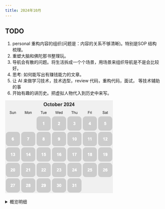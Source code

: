 ```yaml
---
title: 2024年10月
---
```


## TODO
1. personal 重构内容的组织(问题是：内容的关系不够清晰)。特别是SOP 结构梳理。
2. 重塑大脑和佛陀那书整理玩。
3. 导航会有散的问题。将生活拆成一个个场景，用场景来组织导航是不是会比较好。
4. 思考: 如何能写出有赚钱能力的文章。
5. 让 AI 来做学习技术，技术选型，review 代码，重构代码，面试， 等技术辅助的事
6. 开始有趣的讲历史。把虚拟人物代入到历史中来写。

![](./images/2024-10.png)

<details>
  <summary>概览明细</summary>

| 日期  | 有氧运动(G*1) | 每周跑 5 公里(G*4)   | 冥想(G*2) | 吃早饭(B*1)   | 吃夜宵(B*2) | 熬夜(B*5)  |
|:----:|:------------:|:------------------:|:---------:|:-----------:|:-----------:|:---------:|
|  29  |      1       |         0          |     0     |      0      |      0      |     0     |
|  28  |      1       |         0          |     0     |      1      |      0      |     0     |
|  27  |      0       |         1          |     0     |      1      |      1      |     1     |
|  26  |      0       |         1          |     0     |      0      |      0      |     0     |
|  25  |      1       |         0          |     0     |      1      |      0      |     0     |
|  24  |      0       |         0          |     0     |      0      |      0      |     1     |
|  23  |      2       |         0          |     0     |      0      |      0      |     1     |
|  22  |      1       |         0          |     0     |      0      |      0      |     1     |
|  21  |      0       |         0          |     0     |      0      |      0      |     0     |
|  20  |      0       |         1          |     0     |      0      |      0      |     1     |
|  19  |      0       |         1          |     0     |      0      |      0      |     0     |
|  18  |      0       |         0          |     0     |      0      |      0      |     0     |
|  17  |      1       |         0          |     0     |      1      |      1      |     1     |
|  16  |      0       |         1          |     0     |      1      |      0      |     0     |
|  15  |      1       |         0          |     0     |      1      |      0      |     1     |
|  14  |      1       |         0          |     0     |      0      |      0      |     0     |
|  13  |      0       |         1          |     0     |      1      |      0      |     0     |
|  12  |      1       |         0          |     0     |      0      |      0      |     1     |
|  11  |      1       |         0          |     1     |      0      |      0      |     0     |
|  10  |      1       |         0          |     0     |      0      |      0      |     0     |
|  09  |      0       |         1          |     0     |      0      |      0      |     1     |
|  08  |      1       |         0          |     0     |      0      |      0      |     1     |
|  07  |      1       |         0          |     0     |      0      |      0      |     0     |
|  06  |      0       |         1          |     0     |      0      |      0      |     1     |
|  05  |      1       |         0          |     0     |      0      |      0      |     0     |
|  04  |      0       |         0          |     0     |      0      |      1      |     1     |
|  03  |      1       |         0          |     0     |      0      |      0      |     0     |
|  02  |      1       |         0          |     0     |      1      |      1      |     0     |
|  01  |      1       |         0          |     0     |      1      |      0      |     0     |

## 概览
跑步大幅超标。熬夜有点多。 基本没有冥想。。。国庆假期打乱了节奏，没有上个月从容。

* 体力锻炼
  * 跑步 25分钟。完成情况: 18/25+。 
  * 每周跑一次 5 公里。完成总数: 8/4+。
* 正念
  * 冥想 15 分钟。完成情况: 1/15+。 
  * 蹲坑不玩手机。剩余次数: 1/5-。
* 学习
  * 多邻国: 5+ 个单元。完成情况: 27/25+。
* 饮食: 
  * 不吃早饭。完成情况: 6/5-。
  * 不吃夜宵。完成情况: 3/5-。
* 休息: 
  * 8 小时睡眠。11点30(尽量 11:00)之前睡觉。完成情况:  10/5-。

## Template
* 运动
  * 跑步: 25 分钟
  * 上斜俯卧撑 30×3; 折刀深蹲 20×3; 坐姿屈膝 15×2
* 正念
  * 冥想 15 分钟。
* 学习
  * 多邻国: 7 个单元。
* 信息
* 休息
  * x 睡觉

</detail>

## 29
* 运动
  * 跑步: 25 分钟
  * 上斜俯卧撑 30×3;
* 学习
  * 多邻国: 7 个单元。
* 休息
  * x 睡觉

## 28
* 运动
  * 跑步: 25 分钟
* 学习
  * 多邻国: 2 个单元。
* 饮食
  * 早上累。吃了饭团 吃了早饭，缓解压力。
* 休息
  * 11:30 睡觉

## 27
* 运动
  * 跑步 5 公里。晚上 晚上极速跑 1 公里 4 分 38 秒。
  * 上斜俯卧撑 30×3; 
* 正念
  * 冥想 15 分钟。
* 学习
  * 多邻国: 7 个单元。
* 饮食
  * 吃了金山早茶，镇江那的早茶，鱼汤面，四喜汤包，水晶肴肉。没有锅盖面。
* 信息
  * 我们称这种“化整为零、各个击破”的思想为还原论，也就是将复杂系统拆解开来进行理解。
* 休息
  * 1:20 睡觉。极速跑的打乱了状态。

## 26
* 运动
  * 跑步 8 公里
  * 上斜俯卧撑 30×3; 
* 正念
  * 冥想 15 分钟。
* 学习
  * 多邻国: 7 个单元。
* 信息
* 休息
  * 11:30 睡觉

## 25
* 运动
  * 跑步: 25 分钟
* 学习
  * 多邻国: 7 个单元。
* 饮食
  * 吃了早饭。受不了糕的诱惑。然后又吃了其他烧麦，粥之类其他的。
* 休息
  * 11:30 睡觉

## 24
* 学习
  * 多邻国: 8 个单元。
* 信息
* 休息
  * 12:20 睡觉。和小洪模拟面试和职业规划。

## 23
* 运动
  * 跑步: 25 分钟 + 3 公里
  * 折刀深蹲 20×3;
* 学习
  * 多邻国: 7 个单元。
* 信息
  * 高驰 Pace3 到了。
* 休息
  * 11:48 睡。探索手表，试跑了 3 公里。

## 22
* 运动
  * 跑步: 25 分钟
  * 上斜俯卧撑 30×5;
* 学习
  * 多邻国: 7 个单元。
* 信息
* 休息
  * 00:40 睡觉。打印和填写签字材料。

## 21
* 学习
  * 多邻国: 7 个单元。
* 休息
  * 11:28 睡觉

## 20
* 运动
  * 跑步: 10公里。平均配速 6 分半
* 学习
  * 多邻国: 7 个单元。
* 信息
* 休息
  * 1:55 睡。和同事吃夜宵。

## 19
* 运动
  * 跑步: 跑 6 公里。33 分钟。 最快配速 4:59/公里。
  * 折刀深蹲 20×3;
* 休息
  * 11:23 睡觉


## 18
* 学习
  * 多邻国: 8 个单元。
* 信息
* 休息
  * 12:00 睡觉

## 17
* 运动
  * 跑步 25 分钟
  * 上斜俯卧撑 30×3; 
* 学习
  * 多邻国: 7 个单元。
* 饮食
  * 晚上吃了 2 个芝麻饼。
* 休息
  * 1:16 睡觉。看《不同照背照样学好中国史》，作者写《哲学家们都干了些什么的》。

## 16
* 运动
  * 跑步 5 公里。 29 分钟。平均配速在 5 分 30。
* 学习
  * 多邻国: 7 个单元。
* 信息
* 休息
  * 11:30 睡觉

## 15
* 运动
  * 跑步: 25 分钟
* 学习
  * 多邻国: 5 个单元。
* 饮食
  * 吃了早饭。
* 信息
* 休息
  * 1:35 睡觉。在家办公，参加家长会，晚上做的晚了，然后放松了下~

## 14
* 运动
  * 跑步: 25 分钟
  * 上斜俯卧撑 30×6; 坐姿屈膝 15×1
* 学习
  * 多邻国: 7 个单元。
* 信息
* 休息
  * 11:30 睡觉

## 13
* 运动
  * 护城河跑 28 分钟,5 公里。 用 APP 咕咚 算的。
  * 折刀深蹲 20×3;
* 学习
  * 多邻国: 7 个单元。
* 饮食
  * 早饭吃了红油抄手。没有生菜的版本。
* 休息
  * 11:27 睡觉

## 12
* 运动
  * 跑步: 25 分钟
  * 上斜俯卧撑 30×3; 
* 学习
  * 多邻国: 7 个单元。
* 信息
  * Openai 开源的 Agent 框架 [Swarm](https://github.com/openai/swarm)。
  * Langchain 的 [langgraphjs](https://github.com/langchain-ai/langgraphjs)
* 休息
  * 12:45 睡。等 refresh 的 review 。以及看了一个白屏的 bug。

## 11
* 运动
  * 跑步: 25 分钟
* 正念
  * 冥想 15 分钟。
* 学习
  * 多邻国: 10 个单元。
* 信息
  * 前端的本质，数据和 UI
  * 优化了下手机 UI，很舒服: 换了壁纸，不显示 app 名字，用设计师 app ico
* 休息
  * 11:12 睡觉

## 10
* 运动
  * 跑步: 25 分钟
* 学习
  * 多邻国: 7 个单元。
* 信息
* 休息
  * 11:30 睡觉

## 09
* 运动
  * 跑 5 公里。28 分钟。
  * 折刀深蹲 20×3;
* 学习
  * 多邻国: 7 个单元。
* 信息
* 休息
  * 12:05 睡。刷推忍不住看看看。一没看到啥有价值的。以后多有搜索（目的），而不是浏览。

## 08
* 运动
  * 跑步: 25 分钟
  * 上斜俯卧撑 30×6;  坐姿屈膝 15×1
* 学习
  * 多邻国: 9 个单元。
* 信息
  * https://github.com/PatrickJS/awesome-cursorrules
  * notebookLLM 的开源平替：https://github.com/gabrielchua/open-notebooklm
* 休息
  * 11:55 睡

## 07
* 运动
  * 跑步: 25 分钟
  * 折刀深蹲 20×3;
* 学习
  * 多邻国: 7 个单元。
* 信息
* 休息
  * 11:21 睡觉

## 06
* 运动
  * 跑步: 30 分钟。在体育馆跑的。
  * 上斜俯卧撑 30×3;
* 学习
  * 多邻国: 8 个单元。
* 信息
* 休息
  * 02:15 睡。栗子吃太多了，肚子不舒服，遛弯。

## 05
* 运动
  * 跑步: 25 分钟
  * 折刀深蹲 20×3; 
* 学习
  * 多邻国: 7 个单元。
* 信息
* 休息
  * 10:20 睡觉

## 04
去三国城，水浒城玩了。

* 学习
  * 多邻国: 1 个单元。 
* 饮食
  * 吃了夜宵。到家吃了 KFC。
* 休息
  * 03:30 睡。 把 犯罪悬疑剧《她和她的他们》看完了。太多为了制造谜团硬造的巧合了。像味道太重（比如香辣）的食物。对人的诱惑太大，容易熬夜。

## 03
* 运动
  * 跑步: 25 分钟
  * 上斜俯卧撑 30×5;
* 学习
  * 多邻国: 8 个单元。
* 休息
  * 11:29 睡觉

## 02
* 运动
  * 爬宜兴竹海的山，海拔 610 米。 8 点出发，晚上 9 点到家。
* 学习
  * 多邻国: 1 个单元。
* 饮食
  * 早上吃了点坚果。
  * 晚上到家吃了泡面。玩景区的不规律。
* 休息
  * 11:10 睡觉

## 01 国庆节
* 运动
  * 跑步: 25 分钟
  * 折刀深蹲 20×3;
* 学习
  * 多邻国: 7 个单元。
* 休息
  * 11:28 睡觉
